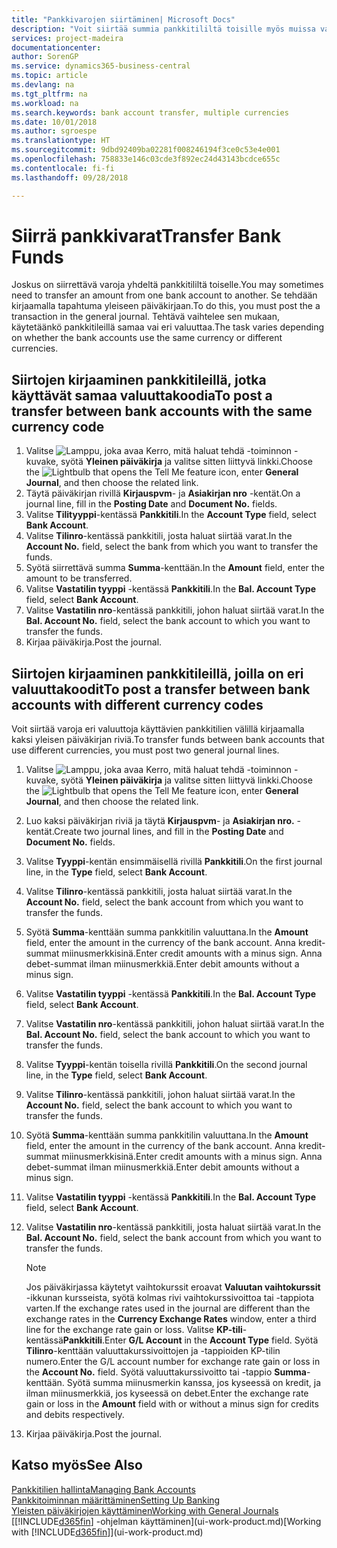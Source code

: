 ```yaml
---
title: "Pankkivarojen siirtäminen| Microsoft Docs"
description: "Voit siirtää summia pankkitililtä toisille myös muissa valuutoissa kirjaamalla tapahtuman yleiseen päiväkirjaan."
services: project-madeira
documentationcenter: 
author: SorenGP
ms.service: dynamics365-business-central
ms.topic: article
ms.devlang: na
ms.tgt_pltfrm: na
ms.workload: na
ms.search.keywords: bank account transfer, multiple currencies
ms.date: 10/01/2018
ms.author: sgroespe
ms.translationtype: HT
ms.sourcegitcommit: 9dbd92409ba02281f008246194f3ce0c53e4e001
ms.openlocfilehash: 758833e146c03cde3f892ec24d43143bcdce655c
ms.contentlocale: fi-fi
ms.lasthandoff: 09/28/2018

---
```

# <a name="transfer-bank-funds"></a><span data-ttu-id="61296-103">Siirrä pankkivarat</span><span class="sxs-lookup"><span data-stu-id="61296-103">Transfer Bank Funds</span></span>
<span data-ttu-id="61296-104">Joskus on siirrettävä varoja yhdeltä pankkitililtä toiselle.</span><span class="sxs-lookup"><span data-stu-id="61296-104">You may sometimes need to transfer an amount from one bank account to another.</span></span> <span data-ttu-id="61296-105">Se tehdään kirjaamalla tapahtuma yleiseen päiväkirjaan.</span><span class="sxs-lookup"><span data-stu-id="61296-105">To do this, you must post the a transaction in the general journal.</span></span> <span data-ttu-id="61296-106">Tehtävä vaihtelee sen mukaan, käytetäänkö pankkitileillä samaa vai eri valuuttaa.</span><span class="sxs-lookup"><span data-stu-id="61296-106">The task varies depending on whether the bank accounts use the same currency or different currencies.</span></span>

## <a name="to-post-a-transfer-between-bank-accounts-with-the-same-currency-code"></a><span data-ttu-id="61296-107">Siirtojen kirjaaminen pankkitileillä, jotka käyttävät samaa valuuttakoodia</span><span class="sxs-lookup"><span data-stu-id="61296-107">To post a transfer between bank accounts with the same currency code</span></span>
1. <span data-ttu-id="61296-108">Valitse ![Lamppu, joka avaa Kerro, mitä haluat tehdä -toiminnon](media/ui-search/search_small.png "Kerro, mitä haluat tehdä") -kuvake, syötä **Yleinen päiväkirja** ja valitse sitten liittyvä linkki.</span><span class="sxs-lookup"><span data-stu-id="61296-108">Choose the ![Lightbulb that opens the Tell Me feature](media/ui-search/search_small.png "Tell me what you want to do") icon, enter **General Journal**, and then choose the related link.</span></span>
2. <span data-ttu-id="61296-109">Täytä päiväkirjan rivillä **Kirjauspvm**- ja **Asiakirjan nro** -kentät.</span><span class="sxs-lookup"><span data-stu-id="61296-109">On a journal line, fill in the **Posting Date** and **Document No.** fields.</span></span>
3. <span data-ttu-id="61296-110">Valitse **Tilityyppi**-kentässä **Pankkitili**.</span><span class="sxs-lookup"><span data-stu-id="61296-110">In the **Account Type** field, select **Bank Account**.</span></span>
4. <span data-ttu-id="61296-111">Valitse **Tilinro**-kentässä pankkitili, josta haluat siirtää varat.</span><span class="sxs-lookup"><span data-stu-id="61296-111">In the **Account No.** field, select the bank from which you want to transfer the funds.</span></span>
5. <span data-ttu-id="61296-112">Syötä siirrettävä summa **Summa**-kenttään.</span><span class="sxs-lookup"><span data-stu-id="61296-112">In the **Amount** field, enter the amount to be transferred.</span></span>
6. <span data-ttu-id="61296-113">Valitse **Vastatilin tyyppi** -kentässä **Pankkitili**.</span><span class="sxs-lookup"><span data-stu-id="61296-113">In the **Bal. Account Type** field, select **Bank Account**.</span></span>
7. <span data-ttu-id="61296-114">Valitse **Vastatilin nro**-kentässä pankkitili, johon haluat siirtää varat.</span><span class="sxs-lookup"><span data-stu-id="61296-114">In the **Bal. Account No.** field, select the bank account to which you want to transfer the funds.</span></span>
8. <span data-ttu-id="61296-115">Kirjaa päiväkirja.</span><span class="sxs-lookup"><span data-stu-id="61296-115">Post the journal.</span></span>

## <a name="to-post-a-transfer-between-bank-accounts-with-different-currency-codes"></a><span data-ttu-id="61296-116">Siirtojen kirjaaminen pankkitileillä, joilla on eri valuuttakoodit</span><span class="sxs-lookup"><span data-stu-id="61296-116">To post a transfer between bank accounts with different currency codes</span></span>
<span data-ttu-id="61296-117">Voit siirtää varoja eri valuuttoja käyttävien pankkitilien välillä kirjaamalla kaksi yleisen päiväkirjan riviä.</span><span class="sxs-lookup"><span data-stu-id="61296-117">To transfer funds between bank accounts that use different currencies, you must post two general journal lines.</span></span>

1. <span data-ttu-id="61296-118">Valitse ![Lamppu, joka avaa Kerro, mitä haluat tehdä -toiminnon](media/ui-search/search_small.png "Kerro, mitä haluat tehdä") -kuvake, syötä **Yleinen päiväkirja** ja valitse sitten liittyvä linkki.</span><span class="sxs-lookup"><span data-stu-id="61296-118">Choose the ![Lightbulb that opens the Tell Me feature](media/ui-search/search_small.png "Tell me what you want to do") icon, enter **General Journal**, and then choose the related link.</span></span>
2. <span data-ttu-id="61296-119">Luo kaksi päiväkirjan riviä ja täytä **Kirjauspvm**- ja **Asiakirjan nro.** -kentät.</span><span class="sxs-lookup"><span data-stu-id="61296-119">Create two journal lines, and fill in the **Posting Date** and **Document No.** fields.</span></span>
3. <span data-ttu-id="61296-120">Valitse **Tyyppi**-kentän ensimmäisellä rivillä **Pankkitili**.</span><span class="sxs-lookup"><span data-stu-id="61296-120">On the first journal line, in the **Type** field, select **Bank Account**.</span></span>
4. <span data-ttu-id="61296-121">Valitse **Tilinro**-kentässä pankkitili, josta haluat siirtää varat.</span><span class="sxs-lookup"><span data-stu-id="61296-121">In the **Account No.** field, select the bank account from which you want to transfer the funds.</span></span>
5. <span data-ttu-id="61296-122">Syötä **Summa**-kenttään summa pankkitilin valuuttana.</span><span class="sxs-lookup"><span data-stu-id="61296-122">In the **Amount** field, enter the amount in the currency of the bank account.</span></span> <span data-ttu-id="61296-123">Anna kredit-summat miinusmerkkisinä.</span><span class="sxs-lookup"><span data-stu-id="61296-123">Enter credit amounts with a minus sign.</span></span> <span data-ttu-id="61296-124">Anna debet-summat ilman miinusmerkkiä.</span><span class="sxs-lookup"><span data-stu-id="61296-124">Enter debit amounts without a minus sign.</span></span>
6. <span data-ttu-id="61296-125">Valitse **Vastatilin tyyppi** -kentässä **Pankkitili**.</span><span class="sxs-lookup"><span data-stu-id="61296-125">In the **Bal. Account Type** field, select **Bank Account**.</span></span>
7. <span data-ttu-id="61296-126">Valitse **Vastatilin nro**-kentässä pankkitili, johon haluat siirtää varat.</span><span class="sxs-lookup"><span data-stu-id="61296-126">In the **Bal. Account No.** field, select the bank account to which you want to transfer the funds.</span></span>
8. <span data-ttu-id="61296-127">Valitse **Tyyppi**-kentän toisella rivillä **Pankkitili**.</span><span class="sxs-lookup"><span data-stu-id="61296-127">On the second journal line, in the **Type** field, select **Bank Account**.</span></span>
9. <span data-ttu-id="61296-128">Valitse **Tilinro**-kentässä pankkitili, johon haluat siirtää varat.</span><span class="sxs-lookup"><span data-stu-id="61296-128">In the **Account No.** field, select the bank account to which you want to transfer the funds.</span></span>
10. <span data-ttu-id="61296-129">Syötä **Summa**-kenttään summa pankkitilin valuuttana.</span><span class="sxs-lookup"><span data-stu-id="61296-129">In the **Amount** field, enter the amount in the currency of the bank account.</span></span> <span data-ttu-id="61296-130">Anna kredit-summat miinusmerkkisinä.</span><span class="sxs-lookup"><span data-stu-id="61296-130">Enter credit amounts with a minus sign.</span></span> <span data-ttu-id="61296-131">Anna debet-summat ilman miinusmerkkiä.</span><span class="sxs-lookup"><span data-stu-id="61296-131">Enter debit amounts without a minus sign.</span></span>
11. <span data-ttu-id="61296-132">Valitse **Vastatilin tyyppi** -kentässä **Pankkitili**.</span><span class="sxs-lookup"><span data-stu-id="61296-132">In the **Bal. Account Type** field, select **Bank Account**.</span></span>  
12. <span data-ttu-id="61296-133">Valitse **Vastatilin nro**-kentässä pankkitili, josta haluat siirtää varat.</span><span class="sxs-lookup"><span data-stu-id="61296-133">In the **Bal. Account No.** field, select the bank account from which you want to transfer the funds.</span></span>

    > [!NOTE]  
    > <span data-ttu-id="61296-134">Jos päiväkirjassa käytetyt vaihtokurssit eroavat **Valuutan vaihtokurssit** -ikkunan kursseista, syötä kolmas rivi vaihtokurssivoittoa tai -tappiota varten.</span><span class="sxs-lookup"><span data-stu-id="61296-134">If the exchange rates used in the journal are different than the exchange rates in the **Currency Exchange Rates** window, enter a third line for the exchange rate gain or loss.</span></span> <span data-ttu-id="61296-135">Valitse **KP-tili**-kentässä**Pankkitili**.</span><span class="sxs-lookup"><span data-stu-id="61296-135">Enter **G/L Account** in the **Account Type** field.</span></span> <span data-ttu-id="61296-136">Syötä **Tilinro**-kenttään valuuttakurssivoittojen ja -tappioiden KP-tilin numero.</span><span class="sxs-lookup"><span data-stu-id="61296-136">Enter the G/L account number for exchange rate gain or loss in the **Account No.** field.</span></span> <span data-ttu-id="61296-137">Syötä valuuttakurssivoitto tai -tappio **Summa**-kenttään. Syötä summa miinusmerkin kanssa, jos kyseessä on kredit, ja ilman miinusmerkkiä, jos kyseessä on debet.</span><span class="sxs-lookup"><span data-stu-id="61296-137">Enter the exchange rate gain or loss in the **Amount** field with or without a minus sign for credits and debits respectively.</span></span>
13. <span data-ttu-id="61296-138">Kirjaa päiväkirja.</span><span class="sxs-lookup"><span data-stu-id="61296-138">Post the journal.</span></span>

## <a name="see-also"></a><span data-ttu-id="61296-139">Katso myös</span><span class="sxs-lookup"><span data-stu-id="61296-139">See Also</span></span>
[<span data-ttu-id="61296-140">Pankkitilien hallinta</span><span class="sxs-lookup"><span data-stu-id="61296-140">Managing Bank Accounts</span></span>](bank-manage-bank-accounts.md)  
[<span data-ttu-id="61296-141">Pankkitoiminnan määrittäminen</span><span class="sxs-lookup"><span data-stu-id="61296-141">Setting Up Banking</span></span>](bank-setup-banking.md)  
[<span data-ttu-id="61296-142">Yleisten päiväkirjojen käyttäminen</span><span class="sxs-lookup"><span data-stu-id="61296-142">Working with General Journals</span></span>](ui-work-general-journals.md)  
<span data-ttu-id="61296-143">[[!INCLUDE[d365fin](includes/d365fin_md.md)] -ohjelman käyttäminen](ui-work-product.md)</span><span class="sxs-lookup"><span data-stu-id="61296-143">[Working with [!INCLUDE[d365fin](includes/d365fin_md.md)]](ui-work-product.md)</span></span>

